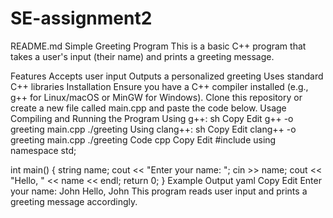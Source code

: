 # SE-assignment2

README.md
Simple Greeting Program
This is a basic C++ program that takes a user's input (their name) and prints a greeting message.

Features
Accepts user input
Outputs a personalized greeting
Uses standard C++ libraries
Installation
Ensure you have a C++ compiler installed (e.g., g++ for Linux/macOS or MinGW for Windows).
Clone this repository or create a new file called main.cpp and paste the code below.
Usage
Compiling and Running the Program
Using g++:
sh
Copy
Edit
g++ -o greeting main.cpp
./greeting
Using clang++:
sh
Copy
Edit
clang++ -o greeting main.cpp
./greeting
Code
cpp
Copy
Edit
#include <iostream>
using namespace std;

int main() {
    string name;
    cout << "Enter your name: ";
    cin >> name;
    cout << "Hello, " << name << endl;
    return 0;
}
Example Output
yaml
Copy
Edit
Enter your name: John
Hello, John
This program reads user input and prints a greeting message accordingly.
